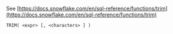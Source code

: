 See [https://docs.snowflake.com/en/sql-reference/functions/trim](https://docs.snowflake.com/en/sql-reference/functions/trim)
```
TRIM( <expr> [, <characters> ] )
```

